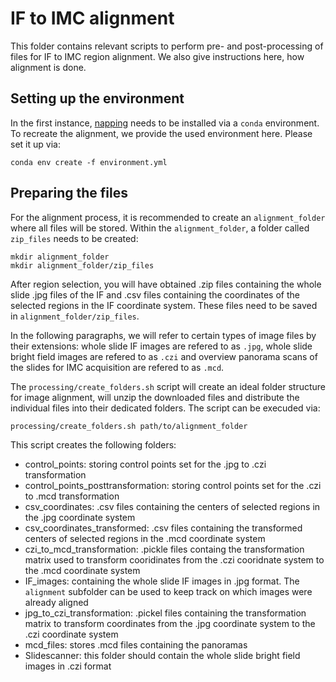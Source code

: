 # IF to IMC alignment 

This folder contains relevant scripts to perform pre- and post-processing of files for IF to IMC region alignment.
We also give instructions here, how alignment is done.

## Setting up the environment

In the first instance, [napping](https://github.com/BodenmillerGroup/napping) needs to be installed via a `conda` environment.
To recreate the alignment, we provide the used environment here. 
Please set it up via:

```
conda env create -f environment.yml
```

## Preparing the files

For the alignment process, it is recommended to create an `alignment_folder` where all files will be stored.
Within the `alignment_folder`, a folder called `zip_files` needs to be created:

```
mkdir alignment_folder
mkdir alignment_folder/zip_files
```

After region selection, you will have obtained .zip files containing the whole slide .jpg files of the IF and .csv files containing the coordinates of the selected regions in the IF coordinate system.
These files need to be saved in `alignment_folder/zip_files`. 

In the following paragraphs, we will refer to certain types of image files by their extensions: whole slide IF images are refered to as `.jpg`, whole slide bright field images are refered to as `.czi` and overview panorama scans of the slides for IMC acquisition are refered to as `.mcd`.

The `processing/create_folders.sh` script will create an ideal folder structure for image alignment, will unzip the downloaded files and distribute the individual files into their dedicated folders.
The script can be execuded via:

```
processing/create_folders.sh path/to/alignment_folder
```

This script creates the following folders:

* control_points: storing control points set for the .jpg to .czi transformation  
* control_points_posttransformation: storing control points set for the .czi to .mcd transformation  
* csv_coordinates: .csv files containing the centers of selected regions in the .jpg coordinate system  
* csv_coordinates_transformed: .csv files containing the transformed centers of selected regions in the .mcd coordinate system  
* czi_to_mcd_transformation: .pickle files containg the transformation matrix used to transform cooridinates from the .czi cooridnate system to the .mcd coordinate system  
* IF_images: containing the whole slide IF images in .jpg format. The `alignment` subfolder can be used to keep track on which images were already aligned  
* jpg_to_czi_transformation: .pickel files containing the transformation matrix to transform coordinates from the .jpg coordinate system to the .czi coordinate system  
* mcd_files: stores .mcd files containing the panoramas  
* Slidescanner: this folder should contain the whole slide bright field images in .czi format  
